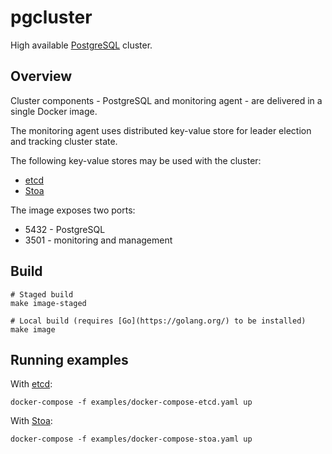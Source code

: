 # pgcluster

High available [PostgreSQL](https://www.postgresql.org/) cluster.


## Overview

Cluster components - PostgreSQL and monitoring agent - are delivered in a single Docker image.

The monitoring agent uses distributed key-value store for leader election and tracking cluster
state.

The following key-value stores may be used with the cluster:

* [etcd](https://etcd.io)
* [Stoa](https://github.com/vontikov/stoa)

The image exposes two ports:

* 5432 - PostgreSQL
* 3501 - monitoring and management


## Build

```
# Staged build
make image-staged
```

```
# Local build (requires [Go](https://golang.org/) to be installed)
make image
```

## Running examples

With [etcd](https://etcd.io):

```
docker-compose -f examples/docker-compose-etcd.yaml up
```

With [Stoa](https://github.com/vontikov/stoa):

```
docker-compose -f examples/docker-compose-stoa.yaml up
```
